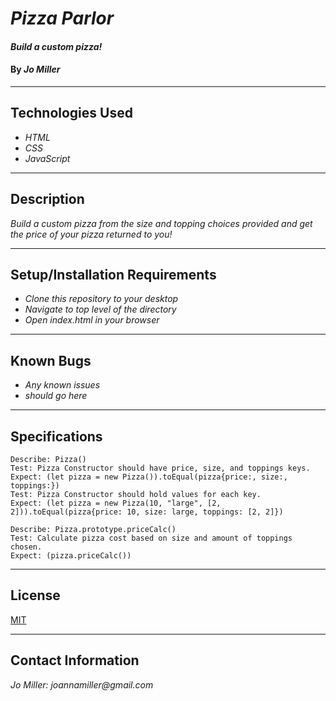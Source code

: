 # _Pizza Parlor_

#### _Build a custom pizza!_

#### By _**Jo Miller**_
---
## Technologies Used

* _HTML_
* _CSS_
* _JavaScript_
---

## Description

_Build a custom pizza from the size and topping choices provided and get the price of your pizza returned to you!_

---
## Setup/Installation Requirements

* _Clone this repository to your desktop_
* _Navigate to top level of the directory_
* _Open index.html in your browser_
---

## Known Bugs

* _Any known issues_
* _should go here_
---

## Specifications
```
Describe: Pizza()
Test: Pizza Constructor should have price, size, and toppings keys.
Expect: (let pizza = new Pizza()).toEqual(pizza{price:, size:, toppings:})
Test: Pizza Constructor should hold values for each key.
Expect: (let pizza = new Pizza(10, "large", [2, 2])).toEqual(pizza{price: 10, size: large, toppings: [2, 2]})

Describe: Pizza.prototype.priceCalc()
Test: Calculate pizza cost based on size and amount of toppings chosen.
Expect: (pizza.priceCalc())
```
---

## License

[MIT](LICENSE.txt)

---
## Contact Information

_Jo Miller: joannamiller@gmail.com_
